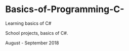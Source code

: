 # Basics-of-Programming-C-
Learning basics of C#

School projects, basics of C#.

August - September 2018
